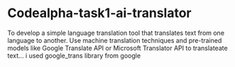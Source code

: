 # Codealpha-task1-ai-translator
To develop a simple language translation tool that translates text from one language to another. Use machine translation techniques and pre-trained models like Google Translate API or Microsoft Translator API to translateate text...
i used google_trans library from google
